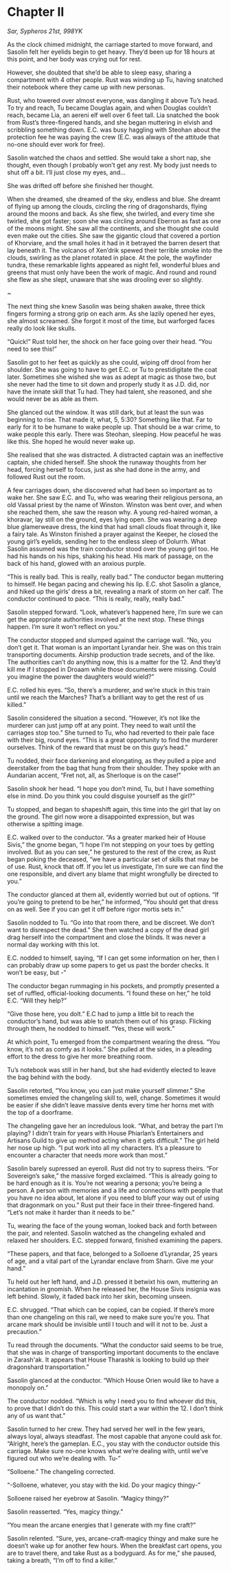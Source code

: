 # Chapter II

*Sar, Sypheros 21st, 998YK*

As the clock chimed midnight, the carriage started to move forward, and Sasolin felt her eyelids begin to get heavy. They’d been up for 18 hours at this point, and her body was crying out for rest. 

However, she doubted that she’d be able to sleep easy, sharing a compartment with 4 other people. Rust was winding up Tu, having snatched their notebook where they came up with new personas. 

Rust, who towered over almost everyone, was dangling it above Tu’s head. To try and reach, Tu became Douglas again, and when Douglas couldn’t reach, became Lia, an aereni elf well over 6 feet tall. Lia snatched the book from Rust’s three-fingered hands, and she began muttering in elvish and scribbling something down. E.C. was busy haggling with Steohan about the protection fee he was paying the crew (E.C. was always of the attitude that no-one should ever work for free).

Sasolin watched the chaos and settled. She would take a short nap, she thought, even though I probably won’t get any rest. My body just needs to shut off a bit. I’ll just close my eyes, and…

She was drifted off before she finished her thought.

When she dreamed, she dreamed of the sky, endless and blue. She dreamt of flying up among the clouds, circling the ring of dragonshards, flying around the moons and back. As she flew, she twirled, and every time she twirled, she got faster; soon she was circling around Eberron as fast as one of the moons might. She saw all the continents, and she thought she could even make out the cities. She saw the gigantic cloud that covered a portion of Khorviare, and the small holes it had in it betrayed the barren desert that lay beneath it. The volcanos of Xen’drik spewed their terrible smoke into the clouds, swirling as the planet rotated in place. At the pole, the wayfinder tundra, these remarkable lights appeared as night fell, wonderful blues and greens that must only have been the work of magic. And round and round she flew as she slept, unaware that she was drooling ever so slightly.

~

The next thing she knew Sasolin was being shaken awake, three thick fingers forming a strong grip on each arm. As she lazily opened her eyes, she almost screamed. She forgot it most of the time, but warforged faces really do look like skulls.

“Quick!” Rust told her, the shock on her face going over their head. “You need to see this!”

Sasolin got to her feet as quickly as she could, wiping off drool from her shoulder. She was going to have to get E.C. or Tu to prestidigitate the coat later. Sometimes she wished she was as adept at magic as those two, but she never had the time to sit down and properly study it as J.D. did, nor have the innate skill that Tu had. They had talent, she reasoned, and she would never be as able as them.

She glanced out the window. It was still dark, but at least the sun was beginning to rise. That made it, what, 5, 5:30? Something like that. Far to early for it to be humane to wake people up. That should be a war crime, to wake people this early. There was Steohan, sleeping. How peaceful he was like this. She hoped he would never wake up.

She realised that she was distracted. A distracted captain was an ineffective captain, she chided herself. She shook the runaway thoughts from her head, forcing herself to focus, just as she had done in the army, and followed Rust out the room.

A few carriages down, she discovered what had been so important as to wake her. She saw E.C. and Tu, who was wearing their religious persona, an old Vassal priest by the name of Winston. Winston was bent over, and when she reached them, she saw the reason why. A young red-haired woman, a khoravar, lay still on the ground, eyes lying open. She was wearing a deep blue glamerweave dress, the kind that had small clouds float through it, like a fairy tale. As Winston finished a prayer against the Keeper, he closed the young girl’s eyelids, sending her to the endless sleep of Dolurrh. What Sasolin assumed was the train conductor stood over the young girl too. He had his hands on his hips, shaking his head. His mark of passage, on the back of his hand, glowed with an anxious purple. 

“This is really bad. This is really, really bad.” The conductor began muttering to himself. He began pacing and chewing his lip. E.C. shot Sasolin a glance, and hiked up the girls’ dress a bit, revealing a mark of storm on her calf. The conductor continued to pace. “This is really, really, really bad.”

Sasolin stepped forward. “Look, whatever’s happened here, I’m sure we can get the appropriate authorities involved at the next stop. These things happen. I’m sure it won’t reflect on you.”

The conductor stopped and slumped against the carriage wall. “No, you don’t get it. That woman is an important Lyrandar heir. She was on this train transporting documents. Airship production trade secrets, and of the like. The authorities can’t do anything now, this is a matter for the 12. And they’d kill me if I stopped in Droaam while those documents were missing. Could you imagine the power the daughters would wield?”

E.C. rolled his eyes. “So, there’s a murderer, and we’re stuck in this train until we reach the Marches? That’s a brilliant way to get the rest of us killed.”

Sasolin considered the situation a second. “However, it’s not like the murderer can just jump off at any point. They need to wait until the carriages stop too.” She turned to Tu, who had reverted to their pale face with their big, round eyes. “This is a great opportunity to find the murderer ourselves. Think of the reward that must be on this guy’s head.”

Tu nodded, their face darkening and elongating, as they pulled a pipe and deerstalker from the bag that hung from their shoulder. They spoke with an Aundarian accent, “Fret not, all, as Sherloque is on the case!”

Sasolin shook her head. “I hope you don’t mind, Tu, but I have something else in mind. Do you think you could disguise yourself as the girl?”

Tu stopped, and began to shapeshift again, this time into the girl that lay on the ground. The girl now wore a disappointed expression, but was otherwise a spitting image.

E.C. walked over to the conductor. “As a greater marked heir of House Sivis,” the gnome began, “I hope I’m not stepping on your toes by getting involved. But as you can see,” he gestured to the rest of the crew, as Rust began poking the deceased, “we have a particular set of skills that may be of use. Rust, knock that off. If you let us investigate, I’m sure we can find the one responsible, and divert any blame that might wrongfully be directed to you.”

The conductor glanced at them all, evidently worried but out of options. “If you’re going to pretend to be her,” he informed, “You should get that dress on as well. See if you can get it off before rigor mortis sets in.”

Sasolin nodded to Tu. “Go into that room there, and be discreet. We don’t want to disrespect the dead.” She then watched a copy of the dead girl drag herself into the compartment and close the blinds. It was never a normal day working with this lot.

E.C. nodded to himself, saying, “If I can get some information on her, then I can probably draw up some papers to get us past the border checks. It won’t be easy, but -”

The conductor began rummaging in his pockets, and promptly presented a set of ruffled, official-looking documents. “I found these on her,” he told E.C. “Will they help?”

“Give those here, you dolt.” E.C had to jump a little bit to reach the conductor’s hand, but was able to snatch them out of his grasp. Flicking through them, he nodded to himself. “Yes, these will work.”

At which point, Tu emerged from the compartment wearing the dress. “You know, it’s not as comfy as it looks.” She pulled at the sides, in a pleading effort to the dress to give her more breathing room. 

Tu’s notebook was still in her hand, but she had evidently elected to leave the bag behind with the body.

Sasolin retorted, “You know, you can just make yourself slimmer.” She sometimes envied the changeling skill to, well, change. Sometimes it would be easier if she didn’t leave massive dents every time her horns met with the top of a doorframe.

The changeling gave her an incredulous look. “What, and betray the part I’m playing? I didn’t train for years with House Phiarlan’s Entertainers and Artisans Guild to give up method acting when it gets difficult.” The girl held her nose up high. “I put work into all my characters. It’s a pleasure to encounter a character that needs more work than most.”

Sasolin barely supressed an eyeroll. Rust did not try to supress theirs. “For Sovereign’s sake,” the massive forged exclaimed. “This is already going to be hard enough as it is. You’re not wearing a persona; you’re being a person. A person with memories and a life and connections with people that you have no idea about, let alone if you need to bluff your way out of using that dragonmark on you.” Rust put their face in their three-fingered hand. “Let’s not make it harder than it needs to be.”

Tu, wearing the face of the young woman, looked back and forth between the pair, and relented. Sasolin watched as the changeling exhaled and relaxed her shoulders. E.C. stepped forward, finished examining the papers.

“These papers, and that face, belonged to a Solloene d’Lyrandar, 25 years of age, and a vital part of the Lyrandar enclave from Sharn. Give me your hand.”

Tu held out her left hand, and J.D. pressed it betwixt his own, muttering an incantation in gnomish. When he released her, the House Sivis insignia was left behind. Slowly, it faded back into her skin, becoming unseen.

E.C. shrugged. “That which can be copied, can be copied. If there’s more than one changeling on this rail, we need to make sure you’re you. That arcane mark should be invisible until I touch and will it not to be. Just a precaution.”

Tu read through the documents. “What the conductor said seems to be true, that she was in charge of transporting important documents to the enclave in Zarash'ak. It appears that House Tharashk is looking to build up their dragonshard transportation.”

Sasolin glanced at the conductor. “Which House Orien would like to have a monopoly on.”

The conductor nodded. “Which is why I need you to find whoever did this, to prove that I didn’t do this. This could start a war within the 12. I don’t think any of us want that.”

Sasolin turned to her crew. They had served her well in the few years, always loyal, always steadfast. The most capable that anyone could ask for. “Alright, here’s the gameplan. E.C., you stay with the conductor outside this carriage. Make sure no-one knows what we’re dealing with, until we’ve figured out who we’re dealing with. Tu-”

“Solloene.” The changeling corrected.

“-Solloene, whatever, you stay with the kid. Do your magicy thingy-”

Solloene raised her eyebrow at Sasolin. “Magicy thingy?”

Sasolin reasserted. “Yes, magicy thingy.”

“You mean the arcane energies that I generate with my fine craft?”

Sasolin relented. “Sure, yes, arcane-craft-magicy thingy and make sure he doesn’t wake up for another few hours. When the breakfast cart opens, you are to travel there, and take Rust as a bodyguard. As for me,” she paused, taking a breath, “I’m off to find a killer.”